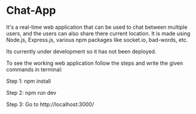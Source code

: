 # Chat-App
It's a real-time web application that can be used to chat between multiple users, and the users can also share there current location.
It is made using Node.js, Express.js, various npm packages like socket.io, bad-words, etc.

Its currently under development so it has not been deployed.

To see the working web application follow the steps and write the given commands in terminal:

Step 1: npm install

Step 2: npm run dev

Step 3: Go to http://localhost:3000/
